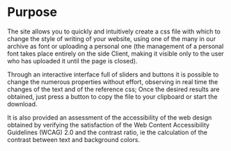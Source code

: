 # Purpose
The site allows you to quickly and intuitively create a css file with which to change the style of writing of your website, using one of the many in our archive as font or uploading a personal one (the management of a personal font takes place entirely on the side Client, making it visible only to the user who has uploaded it until the page is closed). 

Through an interactive interface full of sliders and buttons it is possible to change the numerous properties without effort, observing in real time the changes of the text and of the reference css; Once the desired results are obtained, just press a button to copy the file to your clipboard or start the download. 

It is also provided an assessment of the accessibility of the web design obtained by verifying the satisfaction of the Web Content Accessibility Guidelines (WCAG) 2.0 and the contrast ratio, ie the calculation of the contrast between text and background colors.
